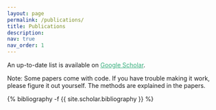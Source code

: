 ```yaml
---
layout: page
permalink: /publications/
title: Publications
description: 
nav: true
nav_order: 1
---
```


An up-to-date list is available on <a href='https://scholar.google.com.hk/citations?user=C2yZktgAAAAJ&hl=en' style="color:#36AE7C;" >Google Scholar</a>.
<!-- _pages/publications.md -->
<div class="publications">

Note: Some papers come with code. If you have trouble making it work, please figure it out yourself.  The methods are explained in the papers.


{% bibliography -f {{ site.scholar.bibliography }} %}


</div>
